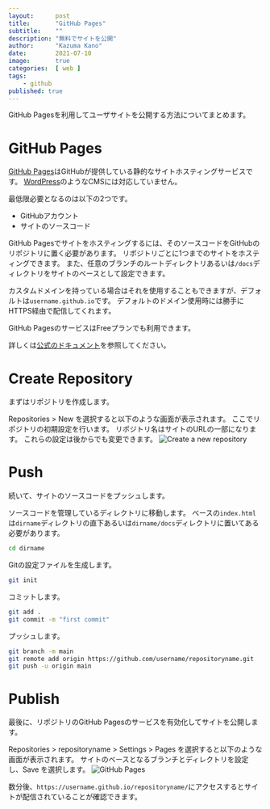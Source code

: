 ```yaml
---
layout:      post
title:       "GitHub Pages"
subtitle:    ""
description: "無料でサイトを公開"
author:      "Kazuma Kano"
date:        2021-07-10
image:       true
categories:  [ web ]
tags:
    - github
published: true
---
```


GitHub Pagesを利用してユーザサイトを公開する方法についてまとめます。

# GitHub Pages
[GitHub Pages](https://pages.github.com/)はGitHubが提供している静的なサイトホスティングサービスです。
[WordPress](https://ja.wordpress.org/)のようなCMSには対応していません。

最低限必要となるのは以下の2つです。
- GitHubアカウント
- サイトのソースコード

GitHub Pagesでサイトをホスティングするには、そのソースコードをGitHubのリポジトリに置く必要があります。
リポジトリごとに1つまでのサイトをホスティングできます。
また、任意のブランチのルートディレクトリあるいは`/docs`ディレクトリをサイトのベースとして設定できます。

カスタムドメインを持っている場合はそれを使用することもできますが、デフォルトは`username.github.io`です。
デフォルトのドメイン使用時には勝手にHTTPS経由で配信してくれます。

GitHub PagesのサービスはFreeプランでも利用できます。

詳しくは[公式のドキュメント](https://docs.github.com/ja/pages)を参照してください。

# Create Repository
まずはリポジトリを作成します。

Repositories > New を選択すると以下のような画面が表示されます。
ここでリポジトリの初期設定を行います。
リポジトリ名はサイトのURLの一部になります。
これらの設定は後からでも変更できます。
![Create a new repository](../../img/post-20210710-01.png)

# Push
続いて、サイトのソースコードをプッシュします。

ソースコードを管理しているディレクトリに移動します。
ベースの`index.html`は`dirname`ディレクトリの直下あるいは`dirname/docs`ディレクトリに置いてある必要があります。
```sh
cd dirname
```

Gitの設定ファイルを生成します。
```sh
git init
```

コミットします。
```sh
git add .
git commit -m "first commit"
```

プッシュします。
```sh
git branch -m main 
git remote add origin https://github.com/username/repositoryname.git
git push -u origin main
```

# Publish
最後に、リポジトリのGitHub Pagesのサービスを有効化してサイトを公開します。

Repositories > repositoryname > Settings > Pages を選択すると以下のような画面が表示されます。
サイトのベースとなるブランチとディレクトリを設定し、Save を選択します。
![GitHub Pages](../../img/post-20210710-02.png)

数分後、`https://username.github.io/repositoryname/`にアクセスするとサイトが配信されていることが確認できます。
